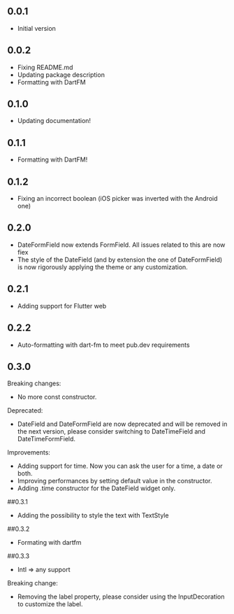 ## 0.0.1

* Initial version

## 0.0.2

* Fixing README.md
* Updating package description
* Formatting with DartFM

## 0.1.0

* Updating documentation!

## 0.1.1

* Formatting with DartFM!

## 0.1.2

* Fixing an incorrect boolean (iOS picker was inverted with the Android one)

## 0.2.0

* DateFormField now extends FormField. All issues related to this are now fiex
* The style of the DateField (and by extension the one of DateFormField) is now rigorously applying the theme or any customization. 

## 0.2.1

* Adding support for Flutter web

## 0.2.2

* Auto-formatting with dart-fm to meet pub.dev requirements

## 0.3.0

Breaking changes: 
* No more const constructor.

Deprecated:
* DateField and DateFormField are now deprecated and will be removed in the next version, please consider switching to 
DateTimeField and DateTimeFormField.

Improvements:
* Adding support for time. Now you can ask the user for a time, a date or both.
* Improving performances by setting default value in the constructor. 
* Adding .time constructor for the DateField widget only.

##0.3.1

* Adding the possibility to style the text with TextStyle

##0.3.2

* Formating with dartfm

##0.3.3

* Intl => any support

Breaking change:
* Removing the label property, please consider using the InputDecoration to customize the label.